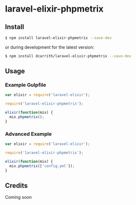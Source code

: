 # laravel-elixir-phpmetrix

## Install

```bash
$ npm install laravel-elixir-phpmetrix --save-dev
```

or during development for the latest version:

```bash
$ npm install dcarrith/laravel-elixir-phpmetrix --save-dev
```

## Usage

### Example Gulpfile

```javascript
var elixir = require('laravel-elixir');

require('laravel-elixir-phpmetrix');

elixir(function(mix) {
  mix.phpmetrix();
}
```
### Advanced Example

```javascript
var elixir = require('laravel-elixir');

require('laravel-elixir-phpmetrix');

elixir(function(mix) {
  mix.phpmetrix(['config.yml']);
}
```

## Credits

Coming soon
